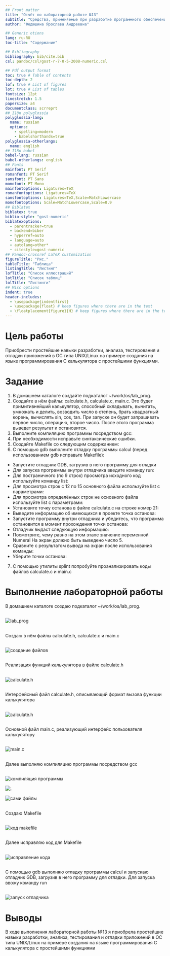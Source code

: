 ```yaml
---
## Front matter
title: "Отчёт по лабораторной работе №13"
subtitle: "Средства, применяемые при разработке программного обеспечения в ОС типа UNIX/Linux"
author: "Федюшина Ярослава Андреевна"

## Generic otions
lang: ru-RU
toc-title: "Содержание"

## Bibliography
bibliography: bib/cite.bib
csl: pandoc/csl/gost-r-7-0-5-2008-numeric.csl

## Pdf output format
toc: true # Table of contents
toc-depth: 2
lof: true # List of figures
lot: true # List of tables
fontsize: 12pt
linestretch: 1.5
papersize: a4
documentclass: scrreprt
## I18n polyglossia
polyglossia-lang:
  name: russian
  options:
	- spelling=modern
	- babelshorthands=true
polyglossia-otherlangs:
  name: english
## I18n babel
babel-lang: russian
babel-otherlangs: english
## Fonts
mainfont: PT Serif
romanfont: PT Serif
sansfont: PT Sans
monofont: PT Mono
mainfontoptions: Ligatures=TeX
romanfontoptions: Ligatures=TeX
sansfontoptions: Ligatures=TeX,Scale=MatchLowercase
monofontoptions: Scale=MatchLowercase,Scale=0.9
## Biblatex
biblatex: true
biblio-style: "gost-numeric"
biblatexoptions:
  - parentracker=true
  - backend=biber
  - hyperref=auto
  - language=auto
  - autolang=other*
  - citestyle=gost-numeric
## Pandoc-crossref LaTeX customization
figureTitle: "Рис."
tableTitle: "Таблица"
listingTitle: "Листинг"
lofTitle: "Список иллюстраций"
lotTitle: "Список таблиц"
lolTitle: "Листинги"
## Misc options
indent: true
header-includes:
  - \usepackage{indentfirst}
  - \usepackage{float} # keep figures where there are in the text
  - \floatplacement{figure}{H} # keep figures where there are in the text
---
```


# Цель работы

Приобрести простейшие навыки разработки, анализа, тестирования и отладки приложений в ОС типа UNIX/Linux на примере создания на языке программирования С калькулятора с простейшими функциями.

# Задание

1. В домашнем каталоге создайте подкаталог ~/work/os/lab_prog.
2. Создайте в нём файлы: calculate.h, calculate.c, main.c.
Это будет примитивнейший калькулятор, способный складывать, вычитать, умножать
и делить, возводить число в степень, брать квадратный корень, вычислять sin, cos, tan.
При запуске он будет запрашивать первое число, операцию, второе число. После этого
программа выведет результат и остановится.
3. Выполните компиляцию программы посредством gcc:
4. При необходимости исправьте синтаксические ошибки.
5. Создайте Makefile со следующим содержанием:
6. С помощью gdb выполните отладку программы calcul (перед использованием gdb
исправьте Makefile):
- Запустите отладчик GDB, загрузив в него программу для отладки
- Для запуска программы внутри отладчика введите команду run:
- Для постраничного (по 9 строк) просмотра исходного код используйте команду list:
- Для просмотра строк с 12 по 15 основного файла используйте list с параметрами:
- Для просмотра определённых строк не основного файла используйте list с параметрами:
- Установите точку останова в файле calculate.c на строке номер 21:
- Выведите информацию об имеющихся в проекте точка останова:
- Запустите программу внутри отладчика и убедитесь, что программа остановится в момент прохождения точки останова:
- Отладчик выдаст следующую информацию:
- Посмотрите, чему равно на этом этапе значение переменной Numeral
На экран должно быть выведено число 5.
- Сравните с результатом вывода на экран после использования команды:
- Уберите точки останова:
7. С помощью утилиты splint попробуйте проанализировать коды файлов calculate.c
и main.c

# Выполнение лабораторной работы

В домашнем каталоге создаю подкаталог ~/work/os/lab_prog.

##

![lab_prog](image/1.png)

##

Создаю в нём файлы calculate.h, calculate.c и main.c

##

![создание файлов](image/2.png)

##

Реализация функций калькулятора в файле calculate.h

##

![calculate.h](image/3.png)

##

Интерфейсный файл calculate.h, описывающий формат вызова функции калькулятора

##

![calculate.h](image/4.png)

##

Основной файл main.c, реализующий интерфейс пользователя калькулятору

##

![main.c](image/4.1.png)

##

Далее выполняю компиляцию программы посредством gcc

##

![компиляция программы](image/5.png)

![.](image/6.png)

![сами файлы](image/7.png)

##

Создаю Makefile

##

![код makefile](image/8.png)

##

Далее исправляю код для Makefile

##

![исправление кода](image/9.png)

##

С помощью gdb выполняю отладку программы calcul и запускаю отладчик GDB, загрузив в него программу для отладки. Для запуска ввожу команду run

##

![запуск отладчика](image/10.png)

# Выводы

В ходе выполнения лабораторной работы №13 я приобрела простейшие навыки разработки, анализа, тестирования и отладки приложений в ОС типа UNIX/Linux на примере создания на языке программирования С калькулятора с простейшими функциями 
